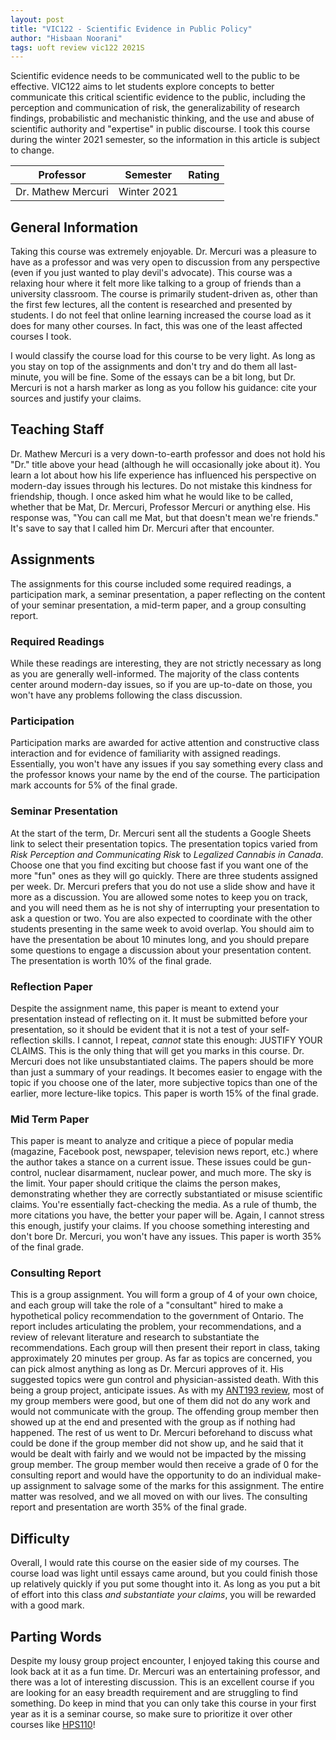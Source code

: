 ```yaml
---
layout: post
title: "VIC122 - Scientific Evidence in Public Policy"
author: "Hisbaan Noorani"
tags: uoft review vic122 2021S
---
```

<!-- Copyright 2021 Hisbaan Noorani - All Rights Reserved -->

Scientific evidence needs to be communicated well to the public to be effective. VIC122 aims to let students explore concepts to better communicate this critical scientific evidence to the public, including the perception and communication of risk, the generalizability of research findings, probabilistic and mechanistic thinking, and the use and abuse of scientific authority and "expertise" in public discourse. I took this course during the winter 2021 semester, so the information in this article is subject to change.

| Professor        | Semester    | Rating                                                                                                                             |
|:----------------:|:-----------:|:----------------------------------------------------------------------------------------------------------------------------------:|
| Dr. Mathew Mercuri | Winter 2021 | <i class="fa fa-star"></i><i class="fa fa-star"></i><i class="fa fa-star"></i><i class="fa fa-star"></i><i class="fa fa-star"></i> |

## General Information

Taking this course was extremely enjoyable. Dr. Mercuri was a pleasure to have as a professor and was very open to discussion from any perspective (even if you just wanted to play devil's advocate). This course was a relaxing hour where it felt more like talking to a group of friends than a university classroom. The course is primarily student-driven as, other than the first few lectures, all the content is researched and presented by students. I do not feel that online learning increased the course load as it does for many other courses. In fact, this was one of the least affected courses I took.

I would classify the course load for this course to be very light. As long as you stay on top of the assignments and don't try and do them all last-minute, you will be fine. Some of the essays can be a bit long, but Dr. Mercuri is not a harsh marker as long as you follow his guidance: cite your sources and justify your claims.

## Teaching Staff

Dr. Mathew Mercuri is a very down-to-earth professor and does not hold his "Dr." title above your head (although he will occasionally joke about it). You learn a lot about how his life experience has influenced his perspective on modern-day issues through his lectures. Do not mistake this kindness for friendship, though. I once asked him what he would like to be called, whether that be Mat, Dr. Mercuri, Professor Mercuri or anything else. His response was, "You can call me Mat, but that doesn't mean we're friends." It's save to say that I called him Dr. Mercuri after that encounter.

## Assignments

The assignments for this course included some required readings, a participation mark, a seminar presentation, a paper reflecting on the content of your seminar presentation, a mid-term paper, and a group consulting report.

### Required Readings

While these readings are interesting, they are not strictly necessary as long as you are generally well-informed. The majority of the class contents center around modern-day issues, so if you are up-to-date on those, you won't have any problems following the class discussion.

### Participation

Participation marks are awarded for active attention and constructive class interaction and for evidence of familiarity with assigned readings. Essentially, you won't have any issues if you say something every class and the professor knows your name by the end of the course. The participation mark accounts for 5% of the final grade.

### Seminar Presentation

At the start of the term, Dr. Mercuri sent all the students a Google Sheets link to select their presentation topics. The presentation topics varied from *Risk Perception and Communicating Risk* to *Legalized Cannabis in Canada*. Choose one that you find exciting but choose fast if you want one of the more "fun" ones as they will go quickly. There are three students assigned per week. Dr. Mercuri prefers that you do not use a slide show and have it more as a discussion. You are allowed some notes to keep you on track, and you will need them as he is not shy of interrupting your presentation to ask a question or two. You are also expected to coordinate with the other students presenting in the same week to avoid overlap. You should aim to have the presentation be about 10 minutes long, and you should prepare some questions to engage a discussion about your presentation content. The presentation is worth 10% of the final grade.

### Reflection Paper

Despite the assignment name, this paper is meant to extend your presentation instead of reflecting on it. It must be submitted before your presentation, so it should be evident that it is not a test of your self-reflection skills. I cannot, I repeat, *cannot* state this enough: JUSTIFY YOUR CLAIMS. This is the only thing that will get you marks in this course. Dr. Mercuri does not like unsubstantiated claims. The papers should be more than just a summary of your readings. It becomes easier to engage with the topic if you choose one of the later, more subjective topics than one of the earlier, more lecture-like topics. This paper is worth 15% of the final grade.

### Mid Term Paper

This paper is meant to analyze and critique a piece of popular media (magazine, Facebook post, newspaper, television news report, etc.) where the author takes a stance on a current issue. These issues could be gun-control, nuclear disarmament, nuclear power, and much more. The sky is the limit. Your paper should critique the claims the person makes, demonstrating whether they are correctly substantiated or misuse scientific claims. You're essentially fact-checking the media. As a rule of thumb, the more citations you have, the better your paper will be. Again, I cannot stress this enough, justify your claims. If you choose something interesting and don't bore Dr. Mercuri, you won't have any issues. This paper is worth 35% of the final grade.

### Consulting Report

This is a group assignment. You will form a group of 4 of your own choice, and each group will take the role of a "consultant" hired to make a hypothetical policy recommendation to the government of Ontario. The report includes articulating the problem, your recommendations, and a review of relevant literature and research to substantiate the recommendations. Each group will then present their report in class, taking approximately 20 minutes per group. As far as topics are concerned, you can pick almost anything as long as Dr. Mercuri approves of it. His suggested topics were gun control and physician-assisted death. With this being a group project, anticipate issues. As with my [ANT193 review](https://hisbaan.com/articles/2021-12-20-ant193-review), most of my group members were good, but one of them did not do any work and would not communicate with the group. The offending group member then showed up at the end and presented with the group as if nothing had happened. The rest of us went to Dr. Mercuri beforehand to discuss what could be done if the group member did not show up, and he said that it would be dealt with fairly and we would not be impacted by the missing group member. The group member would then receive a grade of 0 for the consulting report and would have the opportunity to do an individual make-up assignment to salvage some of the marks for this assignment. The entire matter was resolved, and we all moved on with our lives. The consulting report and presentation are worth 35% of the final grade.

## Difficulty

Overall, I would rate this course on the easier side of my courses. The course load was light until essays came around, but you could finish those up relatively quickly if you put some thought into it. As long as you put a bit of effort into this class *and substantiate your claims*, you will be rewarded with a good mark.

## Parting Words

Despite my lousy group project encounter, I enjoyed taking this course and look back at it as a fun time. Dr. Mercuri was an entertaining professor, and there was a lot of interesting discussion. This is an excellent course if you are looking for an easy breadth requirement and are struggling to find something. Do keep in mind that you can only take this course in your first year as it is a seminar course, so make sure to prioritize it over other courses like [HPS110](https://hisbaan.com/articles/2022-04-14-hps110-review)!

